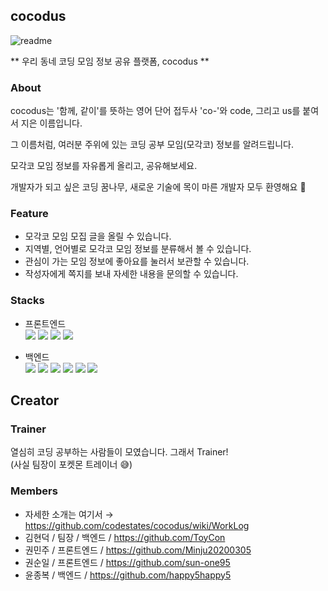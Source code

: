 ## cocodus
![readme](https://user-images.githubusercontent.com/73992484/158941495-ca5ed878-b84f-43bd-8591-1ae943a060c8.png)

** 우리 동네 코딩 모임 정보 공유 플랫폼, cocodus **

### About
cocodus는 '함께, 같이'를 뜻하는 영어 단어 접두사 'co-'와 code, 그리고 us를 붙여서 지은 이름입니다.   

그 이름처럼, 여러분 주위에 있는 코딩 공부 모임(모각코) 정보를 알려드립니다.   

모각코 모임 정보를 자유롭게 올리고, 공유해보세요.   

개발자가 되고 싶은 코딩 꿈나무, 새로운 기술에 목이 마른 개발자 모두 환영해요 🎉   

### Feature
- 모각코 모임 모집 글을 올릴 수 있습니다.
- 지역별, 언어별로 모각코 모임 정보를 분류해서 볼 수 있습니다.
- 관심이 가는 모임 정보에 좋아요를 눌러서 보관할 수 있습니다.
- 작성자에게 쪽지를 보내 자세한 내용을 문의할 수 있습니다.

### Stacks
- 프론트엔드   
<img src="https://img.shields.io/badge/JavaScript-F7DF1E?style=flat-square&logo=JavaScript&logoColor=white"/> <img src="https://img.shields.io/badge/React-61DAFB?style=flat-square&logo=React&logoColor=white"/> <img src="https://camo.githubusercontent.com/787453184badedf47f99f6785162820b84c7ff347036e1c01856c1009643a43d/68747470733a2f2f696d672e736869656c64732e696f2f62616467652f5265616374253230526f757465722d4341343234353f7374796c653d666c61742d737175617265266c6f676f3d5265616374253230526f75746572266c6f676f436f6c6f723d7768697465" data-canonical-src="https://img.shields.io/badge/React%20Router-CA4245?style=flat-square&amp;logo=React%20Router&amp;logoColor=white"/> <img src="https://img.shields.io/badge/StyledComponet-DB7093?style=flat-square&logo=styled-components&logoColor=white"/>

- 백엔드   
<img src="https://img.shields.io/badge/Node.js-339933?style=flat-square&logo=Node.js&logoColor=white"/> <img src="https://img.shields.io/badge/Express-000000?style=flat-square&logo=Express&logoColor=white"/> <img src="https://img.shields.io/badge/JSON Web Tokens-000000?style=flat-square&logo=JSONWebTokens&logoColor=white"/> <img          src="https://camo.githubusercontent.com/1caeeab44d3b7a69d6f2eb9c273d8a566429279354db4a4f7c5568d4f661c781/68747470733a2f2f696d672e736869656c64732e696f2f62616467652f53657175656c697a652d3532423045373f7374796c653d666c61742d737175617265266c6f676f3d53657175656c697a65266c6f676f436f6c6f723d7768697465" data-canonical-src="https://img.shields.io/badge/Sequelize-52B0E7?style=flat-square&amp;logo=Sequelize&amp;logoColor=white"> <img src="https://img.shields.io/badge/MySQL-4479A1?style=flat-square&logo=MySQL&logoColor=white"/> <img src="https://img.shields.io/badge/Amazon AWS-232F3E?style=flat-square&logo=AmazonAWS&logoColor=white"/>

## Creator
### Trainer
열심히 코딩 공부하는 사람들이 모였습니다. 그래서 Trainer!   
(사실 팀장이 포켓몬 트레이너 😅)
### Members
- 자세한 소개는 여기서 → https://github.com/codestates/cocodus/wiki/WorkLog
- 김현덕 / 팀장 / 백엔드 / https://github.com/ToyCon
- 권민주 / 프론트엔드 / https://github.com/Minju20200305
- 권순일 / 프론트엔드 / https://github.com/sun-one95
- 윤종복 / 백엔드 / https://github.com/happy5happy5
